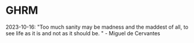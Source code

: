 # GHRM

2023-10-16: "Too much sanity may be madness and the maddest of all, to see life as it is and not as it should be. " - Miguel de Cervantes